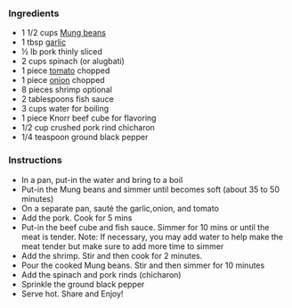 
### Ingredients

- 1 1/2 cups [Mung beans](https://panlasangpinoy.com/what-are-mung-beans/)
- 1 tbsp [garlic](https://panlasangpinoy.com/what-is-garlic/)
- ½ lb pork thinly sliced
- 2 cups spinach (or alugbati)
- 1 piece [tomato](https://panlasangpinoy.com/tomato/) chopped
- 1 piece [onion](https://panlasangpinoy.com/onion/) chopped
- 8 pieces shrimp optional
- 2 tablespoons fish sauce
- 3 cups water for boiling
- 1 piece Knorr beef cube for flavoring
- 1/2 cup crushed pork rind chicharon
- 1/4 teaspoon ground black pepper

### Instructions

- In a pan, put-in the water and bring to a boil
- Put-in the Mung beans and simmer until becomes soft (about 35 to 50 minutes)
- On a separate pan, sauté the garlic,onion, and tomato
- Add the pork. Cook for 5 mins
- Put-in the beef cube and fish sauce. Simmer for 10 mins or until the meat is tender. Note: If necessary, you may add water to help make the meat tender but make sure to add more time to simmer
- Add the shrimp. Stir and then cook for 2 minutes.
- Pour the cooked Mung beans. Stir and then simmer for 10 minutes
- Add the spinach and pork rinds (chicharon)
- Sprinkle the ground black pepper
- Serve hot. Share and Enjoy!

